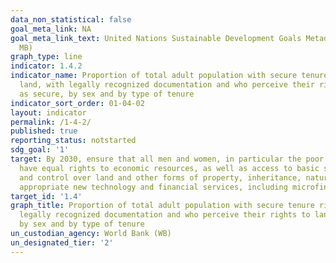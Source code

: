```yaml
---
data_non_statistical: false
goal_meta_link: NA
goal_meta_link_text: United Nations Sustainable Development Goals Metadata (PDF 4.0
  MB)
graph_type: line
indicator: 1.4.2
indicator_name: Proportion of total adult population with secure tenure rights to
  land, with legally recognized documentation and who perceive their rights to land
  as secure, by sex and by type of tenure
indicator_sort_order: 01-04-02
layout: indicator
permalink: /1-4-2/
published: true
reporting_status: notstarted
sdg_goal: '1'
target: By 2030, ensure that all men and women, in particular the poor and the vulnerable,
  have equal rights to economic resources, as well as access to basic services, ownership
  and control over land and other forms of property, inheritance, natural resources,
  appropriate new technology and financial services, including microfinance.
target_id: '1.4'
graph_title: Proportion of total adult population with secure tenure rights to land, with
  legally recognized documentation and who perceive their rights to land as secure,
  by sex and by type of tenure
un_custodian_agency: World Bank (WB)
un_designated_tier: '2'
---
```

